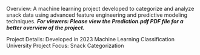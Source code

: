 Overview: 
A machine learning project developed to categorize and analyze snack data using advanced feature engineering and predictive modeling techniques.
***For viewers: Please view the Prediction.pdf PDF file for a better overview of the project.***

Project Details:
Developed in 2023
Machine Learning Classification University Project
Focus: Snack Categorization

